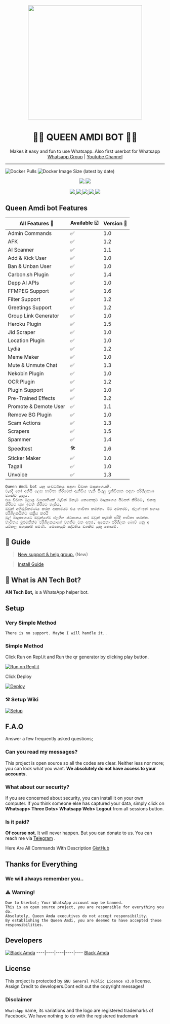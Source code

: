 <div align="center">
  <img src="https://cdn.dribbble.com/users/812421/screenshots/3572056/peerlink_bot_dribbble_shot-01.png?compress=1&resize=400x300" width="360" height="360">
  <h1>👸💎 QUEEN AMDI BOT 💎👸</h1>
</div>
<p align="center">
    Makes it easy and fun to use Whatsapp. Also first userbot for Whatsapp
    <br>
        <a href="https://chat.whatsapp.com/CE768WDzDoR3j6g2NxrpFZ">Whatsapp Group</a> |
        <a href="https://www.youtube.com/channel/UCZx8U1EU95-Wn9mH4dn15vQ">Youtube Channel</a>
    <br>
</p>

----
![Docker Pulls](https://img.shields.io/docker/pulls/fusuf/whatsasena?style=flat-square) ![Docker Image Size (latest by date)](https://img.shields.io/docker/image-size/fusuf/whatsasena?style=flat-square)



<p align="center">
  <a href="https://github.com/BlackAmda/QueenAmdi/fork">
    <img src="https://img.shields.io/github/forks/BlackAmda/QueenAmdi?label=Fork&style=social">
    
  </a>
  <a href="https://github.com/BlackAmda/QueenAmdi/stargazers">
    <img src="https://img.shields.io/github/stars/BlackAmda/QueenAmdi?style=social">
  </a>
</p>

<p align="center">
  <a href="httsp://github.com/BlackAmda/QueenAmdi">
    <img src="https://img.shields.io/github/repo-size/phaticusthiccy/WhatsAsenaDuplicated?color=purple&label=Repo%20Boyutu&style=plastic">

  </a>
  <a href="https://github.com/phaticusthiccy/WhatsAsenaDuplicated/blob/master/LICENSE">
    <img src="https://img.shields.io/github/license/phaticusthiccy/WhatsAsenaDuplicated?color=purple&label=License&style=plastic">

  </a>
  <a href="https://github.com/phaticusthiccy/WhatsAsenaDuplicated">
    <img src="https://img.shields.io/github/languages/top/phaticusthiccy/WhatsAsenaDuplicated?color=purple&label=Javascript&style=plastic">

  </a>
  <a href="https://github.com/phaticusthiccy">
    <img src="https://img.shields.io/static/v1?label=Author&message=Black%20Amda&color=purple&style=plastic">

  </a>
  <a href="https://wa.me/94757405652">
    <img src="https://img.shields.io/badge/Contact%20Me%20On%20Whatsapp-Queen%20Amdi%20Bot-purple&style=plastic">

  </a>
</p>

## Queen Amdi bot Features

| All Features 📢|Available ☑️|Version 🔎|
| ------------- | ------------ | ---------- |
| Admin Commands|✅|1.0|
| AFK|✅|1.2|
| AI Scanner|✅|1.1|
| Add & Kick User|✅|1.0|
| Ban & Unban User|✅|1.0|
| Carbon.sh Plugin|✅|1.4|
| Depp AI APIs|✅|1.0|
| FFMPEG Support|✅|1.6|
| Filter Support|✅|1.2|
| Greetings Support|✅|1.2|
| Group Link Generator|✅|1.0|
| Heroku Plugin|✅|1.5|
| Jid Scraper|✅|1.0|
| Location Plugin|✅|1.0|
| Lydia|✅|1.2|
| Meme Maker|✅|1.0|
| Mute & Unmute Chat|✅|1.3|
| Nekobin Plugin|✅|1.0|
| OCR Plugin|✅|1.2|
| Plugin Support|✅|1.0|
| Pre-Trained Effects|✅|3.2|
| Promote & Demote User|✅|1.1|
| Remove BG Plugin|✅|1.0|
| Scam Actions|✅|1.3|
| Scrapers|✅|1.5|
| Spammer|✅|1.4|
| Speedtest|🛠️|1.6|
| Sticker Maker|✅|1.0|
| Tagall|✅|1.0|
| Unvoice|✅|1.3|


```
Queen Amdi bot යනු සංවර්ධනය සඳහා විවෘත මෘදුකාංගයකි.
වැරදි හෝ අනිසි ලෙස භාවිතා කිරීමෙන් ඇතිවිය හැකි සියලු ප්‍රතිවිපාක සඳහා පරිශීලකයා වගකිව යුතුය.
එය විවෘත මූලාශ්‍ර ව්‍යාපෘතියක් බැවින් ඕනෑම කෙනෙකුට මෘදුකාංගය පිටපත් කිරීමට, එකතු කිරීමට සහ ඉවත් කිරීමට හැකිය,
ඔවුන් අභිරුචිකරණය කරන ආකාරයට එය භාවිතා කරන්න. ඊට අමතරව, ප්ලග්-ඉන් සහාය පරිශීලකයින්ට සක්‍රීය කරයි
මුල් මෘදුකාංගයට ඔවුන්ගේම ප්ලගීන ස්ථාපනය කර ඔවුන් කැමති පරිදි භාවිතා කරන්න.
භාවිතය මුළුමනින්ම පරිශීලකයාගේ වගකීම වන අතර, අසෙනා පරිශීලක බොට් යනු අ
යටිතල පහසුකම් පමණි. මෙහෙයුම් පද්ධතිය වගකිව යුතු නොවේ.
```


## 📢 Guide
> [New support & help group.](https://chat.whatsapp.com/CE768WDzDoR3j6g2NxrpFZ) (New)

> [Install Guide](https://github.com/phaticusthiccy/WhatsAsenaDuplicated/wiki/%F0%9F%87%AC%F0%9F%87%A7-How-to-Setup-WhatsAsena)

## 🔎 What is AN Tech Bot?
**AN Tech Bot,** is a WhatsApp helper bot.

## Setup
### Very Simple Method
`There is no support. Maybe I will handle it..`

### Simple Method
Click Run on Repl.it and Run the qr generator by clicking play button.

[![Run on Repl.it](https://repl.it/badge/github/quiec/whatsasena)](https://repl.it/@phaticusthiccy/WhatsAsena-QR)

Click Deploy

[![Deploy](https://www.herokucdn.com/deploy/button.svg)](https://heroku.com/deploy?template=https://github.com/BlackAmda/QueenAmdi)


### ⚒️ Setup Wiki 
[![Setup](https://image.freepik.com/free-vector/robot-icon-bot-sign-design-chatbot-symbol-concept-voice-support-service-bot-online-support-bot-vector-stock-illustration_100456-34.jpg)](https://github.com/phaticusthiccy/WhatsAsenaDuplicated/wiki)

## F.A.Q
Answer a few frequently asked questions;
### Can you read my messages?
This project is open source so all the codes are clear. Neither less nor more; you can look what you want. **We absolutely do not have access to your accounts.**

### What about our security?
If you are concerned about security, you can install it on your own computer. If you think someone else has captured your data, simply click on **Whatsapp> Three Dots> Whatsapp Web> Logout** from all sessions button.

### Is it paid?
**Of course not.** It will never happen. But you can donate to us. You can reach me via [Telegram](https://t.me/fusuf) .

Here Are All Commands With Description [GistHub](https://gist.github.com/BlackAmda/28493a9b3e4f6f7ade7774a68b7c1c05)

## Thanks for Everything 
### We will always remember you..

### ⚠️ Warning! 
```
Due to Userbot; Your WhatsApp account may be banned.
This is an open source project, you are responsible for everything you do. 
Absolutely, Queen Amda executives do not accept responsibility.
By establishing the Queen Amdi, you are deemed to have accepted these responsibilities.
```

## Developers

[![Black Amda](https://github.com/BlackAmda.png?size=100)](https://www.youtube.com/channel/UCZx8U1EU95-Wn9mH4dn15vQ)
----|----|----|----|----
[Black Amda](https://www.youtube.com/channel/UCZx8U1EU95-Wn9mH4dn15vQ)

## License
This project is protected by `GNU General Public Licence v3.0` license.
Assign Credit to developers.Dont edit out the copyright messages!

### Disclaimer
`WhatsApp` name, its variations and the logo are registered trademarks of Facebook. We have nothing to do with the registered trademark
